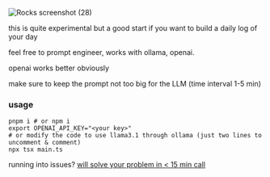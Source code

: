 ![Rocks screenshot (28)](https://github.com/user-attachments/assets/e941ca7e-01c3-4f2c-81a0-0a1edac4e916)



this is quite experimental but a good start if you want to build a daily log of your day


feel free to prompt engineer, works with ollama, openai.

openai works better obviously

make sure to keep the prompt not too big for the LLM (time interval 1-5 min)

### usage

```
pnpm i # or npm i
export OPENAI_API_KEY="<your key>"
# or modify the code to use llama3.1 through ollama (just two lines to uncomment & comment)
npx tsx main.ts
```

running into issues? [will solve your problem in < 15 min call](https://cal.com/louis030195/screenpipe)

